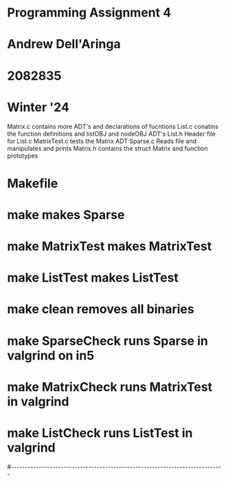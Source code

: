 #  Programming Assignment 4
#  Andrew Dell'Aringa
#  2082835
#  Winter '24
Matrix.c contains more ADT's and declarations of fucntions
List.c conatins the function definitions and listOBJ and nodeOBJ ADT's
List.h Header file for List.c
MatrixTest.c tests the Matrix ADT
Sparse.c Reads file and manipulates and prints
Matrix.h contains the struct Matrix and function prototypes

#  Makefile 
#  make                     makes Sparse
#  make MatrixTest          makes MatrixTest
#  make ListTest            makes ListTest
#  make clean               removes all binaries
#  make SparseCheck         runs Sparse in valgrind on in5
#  make MatrixCheck         runs MatrixTest in valgrind
#  make ListCheck           runs ListTest in valgrind
#-----------------------------------------------------------------------------
